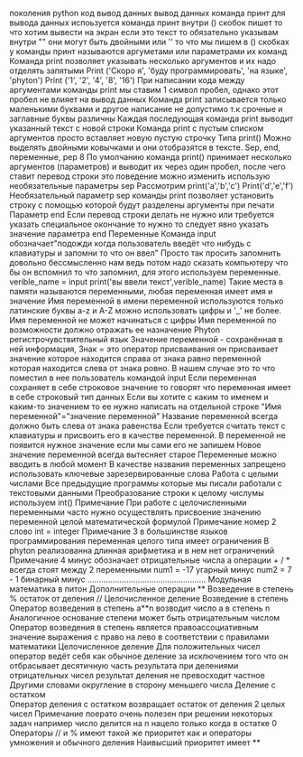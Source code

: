  поколения python код вывод данных вывод данных команда принт для вывода данных испоьзуется команда принт внутри () скобок пишет то что хотим вывести на экран если это текст то обязательно указывам внутри "" они могут быть двойными или '' то что мы пишем в () скобках у команды принт называются аргуметами или параметрами их команд
Команда print позволяет указывать несколько аргументов и их надо отделять запятыми
Print ('Скоро я', 'буду программировать', 'на языке', 'phyton')
Print ('1', '2', '4', '8', '16')
При написании кода между аргументами команды print мы ставим 1 символ пробел, однако этот пробел не влияет на вывод данных
Команда print записывается только маленькими буквами и другое написание не допустимо т.к срочные и заглавные буквы различны
Каждая последующая команда print выводит указанный текст с новой строки 
Команда print с пустым списком аргументов просто вставляет новую пустую строчку 
Типа print()
Можно выделять двойными ковычками и они отобразятся в тексте.
Sep, end, переменные, pep 8
По умолчанию команда print() принимает несколько аргументов (параметров) и выводит их через один пробел, после чего ставит перевод строки это поведение можно изменить использую необязательные параметры sep
Рассмотрим 
print('a','b','c')
Print('d','e','f')
Необязательный параметр sep команды print позволяет установить строку с помощью которой будут разделены аргументы при печати
Параметр end
Если перевод строки делать не нужно или требуется указать специальное окончание то нужно то следует явно указать значение параметра end
Переменные 
Команда input обозначает"подожди когда пользователь введёт что нибудь с клавиатуры и запомни то что он ввел"
Просто так просить запомнить довольно бессмысленно нам ведь потом надо сказать компьютеру что бы он вспомнил то что запомнил, для этого используем переменные.
verible_name = input
print('вы ввели текст',verible_name)
Такие места в памяти называются переменными, любая переменная имеет имя и значение 
Имя переменной в имени переменной используются только латинские буквы a-z и A-Z можно использовать цифры и '_' не более.
Имя переменной не может начинаться с цифры 
Имя переменной по возможности должно отражать ее назначение 
Phyton регистрочувствительный язык
Значение переменной - сохранённая в ней информация, 
Знак = это оператор присваивания он присваивает значение которое находится справа от знака равно переменной которая находится слева от знака ровно.
В нашем случае это то что поместил в нее пользователь командой input 
Если переменная сохраняет в себе строковое значение то говорят что переменная имеет в себе строковый тип данных 
Если вы хотите с каким то именем и каким-то значением то ее нужно написать на отдельной строке 
"Имя переменной"="значение переменной"
Название переменной всегда должно быть слева от знака равенства
Если требуется считать текст с клавиатуры и присвоить его в качестве переменной.
В переменной не появится нужное значение если мы сами его не запишем
Новое значение переменной всегда вытесняет старое
Переменные можно вводить в любой момент 
В качестве названия переменных запрещено использовать ключевые зарезервированные слова
Работа с целыми числами
Все предыдущие программы которые мы писали работали с текстовыми данными
Преобразование строки к целому числумы используем int()
Примечание 
При работе с целочисленными переменными часто нужно осуществлять присвоение значению переменной целой математической формулой
Примечание номер 2 слово int = integer 
Примечание 3 в большинстве языков программирования переменная целого типа имеет ограничения 
В phyton реализованна длинная арифметика и в нем нет ограничений
Примечание 4 минус обозначает отрицательные числа а операции + / * всегда стоят между 2 переменными
num1 = -17 угарный минус
num2 = 7 - 1 бинарный минус
....................................................
Модульная математика в питон 
Дополнительные операции 
** Возведение в степень
% остаток от деления
// Целочисленное деление
Возведение в степень 
Оператор возведения в степень a**n возводит число a в степень n 
Аналогичное основание степени может быть отрицательным числом 
Оператор возведения в степень является правоассоциативным значение выражения с право на лево в соответствии с правилами математики 
Целочисленное деление 
Для положительных чисел оператор ведёт себя как обычное деление за исключением того что он отбрасывает десятичную часть результата при делениями отрицательных чисел результат деления не превосходит частное 
Другими словами округление в сторону меньшего числа 
Деление с остатком  
Оператор деления с остатком возвращает остаток от деления 2 целых чисел 
Примечание поерато очень полезен при решении некоторых задач например число делится на n нацело только когда в остатке 0
Операторы // и % имеют такой же приоритет как и операторы умножения и обычного деления
Наивысший приоритет имеет ** 














